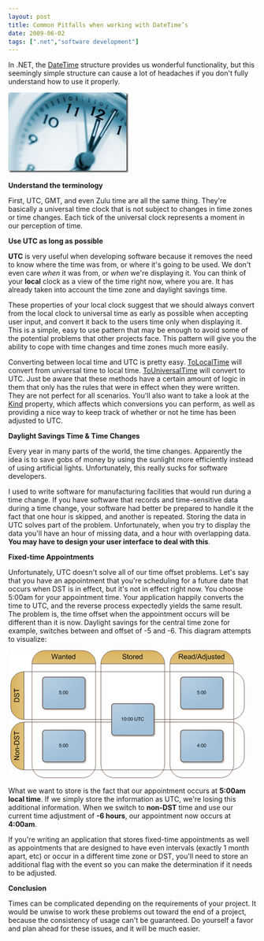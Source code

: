 ```yaml
---
layout: post
title: Common Pitfalls when working with DateTime’s
date: 2009-06-02
tags: [".net","software development"]
---
```


In .NET, the [DateTime](http://msdn.microsoft.com/en-us/library/system.datetime.aspx) structure provides us wonderful functionality, but this seemingly simple structure can cause a lot of headaches if you don't fully understand how to use it properly.

![Clock](clock1.jpg "Clock") 

**Understand the terminology**

First, UTC, GMT, and even Zulu time are all the same thing. They're basically a universal time clock that is not subject to changes in time zones or time changes. Each tick of the universal clock represents a moment in our perception of time. 

**Use UTC as long as possible**

**UTC** is very useful when developing software because it removes the need to know where the time was from, or where it's going to be used. We don't even care _when_ it was from, or _when_ we're displaying it. You can think of your **local** clock as a view of the time right now, where you are. It has already taken into account the time zone and daylight savings time.

These properties of your local clock suggest that we should always convert from the local clock to universal time as early as possible when accepting user input, and convert it back to the users time only when displaying it. This is a simple, easy to use pattern that may be enough to avoid some of the potential problems that other projects face. This pattern will give you the ability to cope with time changes and time zones much more easily.

Converting between local time and UTC is pretty easy. [ToLocalTime](http://msdn.microsoft.com/en-us/library/system.datetime.tolocaltime.aspx) will convert from universal time to local time. [ToUniversalTime](http://msdn.microsoft.com/en-us/library/system.datetime.touniversaltime.aspx) will convert to UTC. Just be aware that these methods have a certain amount of logic in them that only has the rules that were in effect when they were written. They are not perfect for all scenarios. You'll also want to take a look at the [Kind](http://msdn.microsoft.com/en-us/library/system.datetime.touniversaltime.aspx) property, which affects which conversions you can perform, as well as providing a nice way to keep track of whether or not he time has been adjusted to UTC.

**Daylight Savings Time &amp; Time Changes**

Every year in many parts of the world, the time changes. Apparently the idea is to save gobs of money by using the sunlight more efficiently instead of using artificial lights. Unfortunately, this really sucks for software developers.

I used to write software for manufacturing facilities that would run during a time change. If you have software that records and time-sensitive data during a time change, your software had better be prepared to handle it the fact that one hour is skipped, and another is repeated. Storing the data in UTC solves part of the problem. Unfortunately, when you try to display the data you'll have an hour of missing data, and a hour with overlapping data. **You may have to design your user interface to deal with this**.

**Fixed-time Appointments**

Unfortunately, UTC doesn't solve all of our time offset problems. Let's say that you have an appointment that you're scheduling for a future date that occurs when DST is in effect, but it's not in effect right now. You choose 5:00am for your appointment time. Your application happily converts the time to UTC, and the reverse process expectedly yields the same result. The problem is, the time offset when the appointment occurs will be different than it is now. Daylight savings for the central time zone for example, switches between and offset of -5 and -6\. This diagram attempts to visualize:

&#160;![DST DateTime Diagram](image.png "DST DateTime Diagram") 

What we want to store is the fact that our appointment occurs at **5:00am local time**. If we simply store the information as UTC, we're losing this additional information. When we switch to **non-DST** time and use our current time adjustment of **-6 hours**, our appointment now occurs at **4:00am**.

If you're writing an application that stores fixed-time appointments as well as appointments that are designed to have even intervals (exactly 1 month apart, etc) or occur in a different time zone or DST, you'll need to store an additional flag with the event so you can make the determination if it needs to be adjusted.

**Conclusion**

Times can be complicated depending on the requirements of your project. It would be unwise to work these problems out toward the end of a project, because the consistency of usage can't be guaranteed. Do yourself a favor and plan ahead for these issues, and it will be much easier.